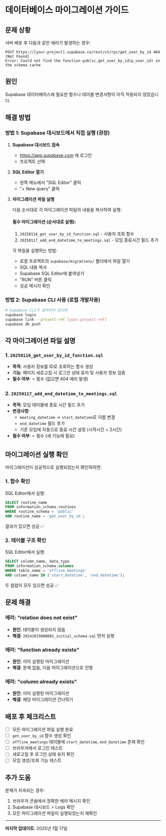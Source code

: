 # 데이터베이스 마이그레이션 가이드

## 문제 상황
서버 배포 후 다음과 같은 에러가 발생하는 경우:
```
POST https://[your-project].supabase.co/rest/v1/rpc/get_user_by_id 404 (Not Found)
Error: Could not find the function public.get_user_by_id(p_user_id) in the schema cache
```

## 원인
Supabase 데이터베이스에 필요한 함수나 테이블 변경사항이 아직 적용되지 않았습니다.

## 해결 방법

### 방법 1: Supabase 대시보드에서 직접 실행 (권장)

1. **Supabase 대시보드 접속**
   - https://app.supabase.com 에 로그인
   - 프로젝트 선택

2. **SQL Editor 열기**
   - 왼쪽 메뉴에서 "SQL Editor" 클릭
   - "+ New query" 클릭

3. **마이그레이션 파일 실행**

   다음 순서대로 각 마이그레이션 파일의 내용을 복사하여 실행:

   #### 필수 마이그레이션 (순서대로 실행):

   1. `20250116_get_user_by_id_function.sql` - 사용자 조회 함수
   2. `20250117_add_end_datetime_to_meetings.sql` - 모임 종료시간 필드 추가

   각 파일을 실행하는 방법:
   - 로컬 프로젝트의 `supabase/migrations/` 폴더에서 파일 열기
   - SQL 내용 복사
   - Supabase SQL Editor에 붙여넣기
   - "RUN" 버튼 클릭
   - 성공 메시지 확인

### 방법 2: Supabase CLI 사용 (로컬 개발자용)

```bash
# Supabase CLI가 설치되어 있다면
supabase login
supabase link --project-ref [your-project-ref]
supabase db push
```

## 각 마이그레이션 파일 설명

### 1. `20250116_get_user_by_id_function.sql`
- **목적**: 사용자 정보를 ID로 조회하는 함수 생성
- **기능**: 페이지 새로고침 시 로그인 상태 유지 및 사용자 정보 검증
- **필수 여부**: ⭐ 필수 (없으면 404 에러 발생)

### 2. `20250117_add_end_datetime_to_meetings.sql`
- **목적**: 모임 테이블에 종료 시간 필드 추가
- **변경사항**:
  - `meeting_datetime` → `start_datetime`로 이름 변경
  - `end_datetime` 필드 추가
  - 기존 모임에 자동으로 종료 시간 설정 (시작시간 + 2시간)
- **필수 여부**: ⭐ 필수 (새 기능에 필요)

## 마이그레이션 실행 확인

마이그레이션이 성공적으로 실행되었는지 확인하려면:

### 1. 함수 확인
SQL Editor에서 실행:
```sql
SELECT routine_name
FROM information_schema.routines
WHERE routine_schema = 'public'
AND routine_name = 'get_user_by_id';
```
결과가 있으면 성공 ✅

### 2. 테이블 구조 확인
SQL Editor에서 실행:
```sql
SELECT column_name, data_type
FROM information_schema.columns
WHERE table_name = 'offline_meetings'
AND column_name IN ('start_datetime', 'end_datetime');
```
두 컬럼이 모두 있으면 성공 ✅

## 문제 해결

### 에러: "relation does not exist"
- **원인**: 테이블이 생성되지 않음
- **해결**: `20241015000001_initial_schema.sql` 먼저 실행

### 에러: "function already exists"
- **원인**: 이미 실행된 마이그레이션
- **해결**: 문제 없음, 다음 마이그레이션으로 진행

### 에러: "column already exists"
- **원인**: 이미 실행된 마이그레이션
- **해결**: 해당 마이그레이션 건너뛰기

## 배포 후 체크리스트

- [ ] 모든 마이그레이션 파일 실행 완료
- [ ] `get_user_by_id` 함수 생성 확인
- [ ] `offline_meetings` 테이블에 `start_datetime`, `end_datetime` 존재 확인
- [ ] 브라우저에서 로그인 테스트
- [ ] 새로고침 후 로그인 상태 유지 확인
- [ ] 모임 생성/조회 기능 테스트

## 추가 도움

문제가 지속되는 경우:
1. 브라우저 콘솔에서 정확한 에러 메시지 확인
2. Supabase 대시보드 > Logs 확인
3. 모든 마이그레이션 파일이 실행되었는지 재확인

---

**마지막 업데이트**: 2025년 1월 17일

